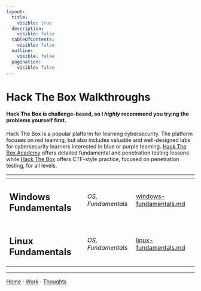 ```yaml
---
layout:
  title:
    visible: true
  description:
    visible: false
  tableOfContents:
    visible: false
  outline:
    visible: false
  pagination:
    visible: false
---
```


# Hack The Box Walkthroughs

#### Hack The Box is challenge-based, so I _highly_ recommend you trying the problems yourself first.

Hack The Box is a popular platform for learning cybersecurity. The platform focuses on red teaming, but also includes valuable and well-designed labs for cybersecurity learners interested in blue or purple teaming. [Hack The Box Academy](https://academy.hackthebox.com/) offers detailed fundamental and penetration testing lessons while [Hack The Box](https://www.hackthebox.com/) offers CTF-style practice, focused on penetration testing, for all levels.

<table data-view="cards"><thead>
  <tr><th></th><th></th><th data-hidden data-card-target data-type="content-ref"></th></tr></thead><tbody>
  <tr><td><h2>Windows Fundamentals</h2></td><td><em>OS, Fundamentals</em></td><td><a href="windows-fundamentals.md">windows-fundamentals.md</a></td></tr>
  <tr><td><h2>Linux Fundamentals</h2></td><td><em>OS, Fundamentals</em></td><td><a href="linux-fundamentals.md">linux-fundamentals.md</a></td></tr>
</table>

***

[Home](https://app.gitbook.com/o/0kO27okC5uVB9ALX3rho/s/036xtfEIzcEdGegONXWM/) ⋅ [Work](https://app.gitbook.com/o/0kO27okC5uVB9ALX3rho/s/WaFS755Q4sf02CxLcghQ/) ⋅ [Thoughts](https://app.gitbook.com/o/0kO27okC5uVB9ALX3rho/s/s4QQPMntQ25hmJToKSOu/)
